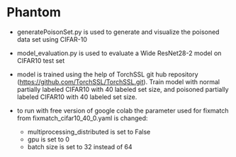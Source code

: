 # Phantom

- generatePoisonSet.py is used to generate and visualize the poisoned data set using CIFAR-10
- model_evaluation.py is used to evaluate a Wide ResNet28-2 model on CIFAR10 test set
- model is trained using the help of TorchSSL git hub repository (https://github.com/TorchSSL/TorchSSL.git). Train model with normal partially labeled CIFAR10 with 40 labeled set size, and poisoned partially labeled CIFAR10 with 40 labeled set size. 

- to run with free version of google colab the parameter used for fixmatch from fixmatch_cifar10_40_0.yaml is changed:
  - multiprocessing_distributed is set to False
  - gpu is set to 0
  - batch size is set to 32 instead of 64

